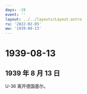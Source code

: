 ```yaml
---
days: -19
event: ''
layout: ../../layouts/Layout.astro
ru: '2022-02-05'
ww: '1939-08-13'
---
```


# 1939-08-13

## 1939 年 8 月 13 日

U-36 离开德国基尔。